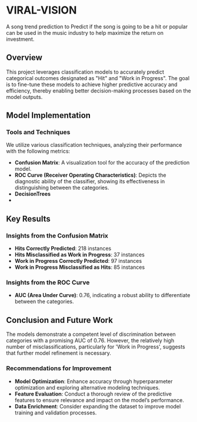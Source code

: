 # VIRAL-VISION
A song trend prediction to Predict if the song is going to be a hit or popular can be used in the music industry to help maximize the return on investment. 

## Overview
This project leverages classification models to accurately predict categorical outcomes designated as "Hit" and "Work in Progress". The goal is to fine-tune these models to achieve higher predictive accuracy and efficiency, thereby enabling better decision-making processes based on the model outputs.

## Model Implementation

### Tools and Techniques
We utilize various classification techniques, analyzing their performance with the following metrics:
- **Confusion Matrix**: A visualization tool for the accuracy of the prediction model.
- **ROC Curve (Receiver Operating Characteristics)**: Depicts the diagnostic ability of the classifier, showing its effectiveness in distinguishing between the categories.
- **DecisionTrees**
- 

## Key Results

### Insights from the Confusion Matrix
- **Hits Correctly Predicted**: 218 instances
- **Hits Misclassified as Work in Progress**: 37 instances
- **Work in Progress Correctly Predicted**: 97 instances
- **Work in Progress Misclassified as Hits**: 85 instances

### Insights from the ROC Curve
- **AUC (Area Under Curve)**: 0.76, indicating a robust ability to differentiate between the categories.

## Conclusion and Future Work

The models demonstrate a competent level of discrimination between categories with a promising AUC of 0.76. However, the relatively high number of misclassifications, particularly for 'Work in Progress', suggests that further model refinement is necessary.

### Recommendations for Improvement
- **Model Optimization**: Enhance accuracy through hyperparameter optimization and exploring alternative modeling techniques.
- **Feature Evaluation**: Conduct a thorough review of the predictive features to ensure relevance and impact on the model’s performance.
- **Data Enrichment**: Consider expanding the dataset to improve model training and validation processes.

